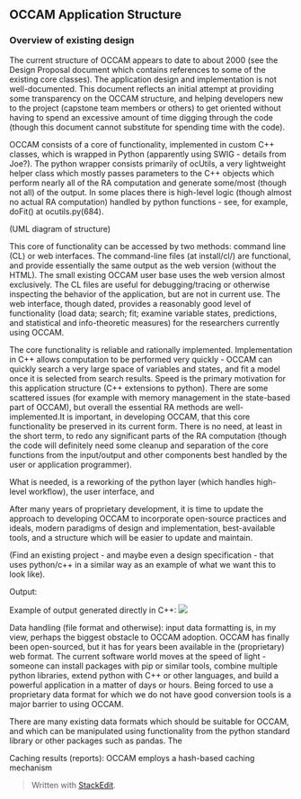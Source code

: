 ## OCCAM Application Structure

### Overview of existing design

The current structure of OCCAM appears to date to about 2000 (see the Design Proposal document which contains references to some of the existing core classes). The application design and implementation is not well-documented. This document reflects an initial attempt at providing some transparency on the OCCAM structure, and helping developers new to the project (capstone team members or others) to get oriented without having to spend an excessive amount of time digging through the code (though this document cannot substitute for spending time with the code).

OCCAM consists of a core of functionality, implemented in custom C++ classes, which is wrapped in Python (apparently using SWIG - details from Joe?). The python wrapper consists primarily of ocUtils, a very lightweight helper class which mostly passes parameters to the C++ objects which perform nearly all of the RA computation and generate some/most (though not all) of the output. In some places there is high-level logic (though almost no actual RA computation) handled by python functions - see, for example, doFit() at ocutils.py(684).

(UML diagram of structure)
  
This core of functionality can be accessed by two methods: command line (CL) or web interfaces. The command-line files (at install/cl/) are functional, and provide essentially the same output as the web version (without the HTML). The small existing OCCAM user base uses the web version almost exclusively. The CL files are useful for debugging/tracing or otherwise inspecting the behavior of the application, but are not in current use. The web interface, though dated, provides a reasonably good level of functionality (load data; search; fit; examine variable states, predictions, and statistical and info-theoretic measures) for the researchers currently using OCCAM.

The core functionality is reliable and rationally implemented. Implementation in C++ allows computation to be performed very quickly - OCCAM can quickly search a very large space of variables and states, and fit a model once it is selected from search results. Speed is the primary motivation for this application structure (C++ extensions to python). There are some scattered issues (for example with memory management in the state-based part of OCCAM), but overall the essential RA methods are well-implemented.It is important, in developing OCCAM, that this core functionality be preserved in its current form. There is no need, at least in the short term, to redo any significant parts of the RA computation (though the code will definitely need some cleanup and separation of the core functions from the input/output and other components best handled by the user or application programmer).

What is needed, is a reworking of the python layer (which handles high-level workflow), the user interface, and 

After many years of proprietary development, it is time to update the approach to developing OCCAM to incorporate open-source practices and ideals, modern paradigms of design and implementation, best-available tools, and a structure which will be easier to update and maintain.

  

(Find an existing project - and maybe even a design specification - that uses python/c++ in a similar way as an example of what we want this to look like).

Output:

Example of output generated directly in C++: ![](https://lh6.googleusercontent.com/-BAwk6w6B0CVzG4vziOIWBE4OWTPrw1DhfT3CFM2QSW3GjIJPOU28HCqwSy79ihpooshz-Y8-Qt_dbz_Zpp4JBZwnlNJNjOjrEuXFj39acWoELFiJsvDMS5PtuCOrKM5xqL3-K44)

  
Data handling (file format and otherwise): input data formatting is, in my view, perhaps the biggest obstacle to OCCAM adoption. OCCAM has finally been open-sourced, but it has for years been available in the (proprietary) web format. The current software world moves at the speed of light - someone can install packages with pip or similar tools, combine multiple python libraries, extend python with C++ or other languages, and build a powerful application in a matter of days or hours. Being forced to use a proprietary data format for which we do not have good conversion tools is a major barrier to using OCCAM.

There are many existing data formats which should be suitable for OCCAM, and which can be manipulated using functionality from the python standard library or other packages such as pandas. The

Caching results (reports): OCCAM employs a hash-based caching mechanism

> Written with [StackEdit](https://stackedit.io/).
<!--stackedit_data:
eyJoaXN0b3J5IjpbLTk5MDkzNTkxLC0xNjI1OTYxOTQyXX0=
-->